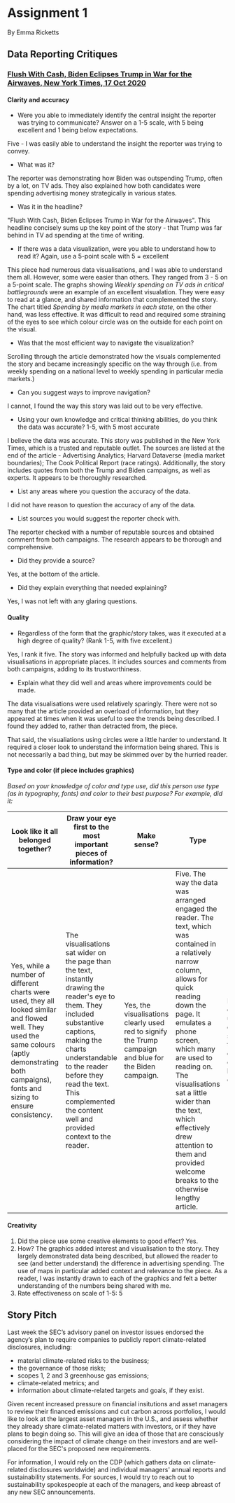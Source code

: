# Assignment 1
By Emma Ricketts

## Data Reporting Critiques
### [Flush With Cash, Biden Eclipses Trump in War for the Airwaves, New York Times, 17 Oct 2020](https://www.nytimes.com/interactive/2020/10/17/us/politics/trump-biden-campaign-ad-spending.html)

#### Clarity and accuracy
* Were you able to immediately identify the central insight the reporter was trying to communicate? Answer on a 1-5 scale, with 5 being excellent and 1 being below expectations.

Five - I was easily able to understand the insight the reporter was trying to convey.

* What was it?

The reporter was demonstrating how Biden was outspending Trump, often by a lot, on TV ads. They also explained how both candidates were spending advertising money strategically in various states.

* Was it in the headline?

"Flush With Cash, Biden Eclipses Trump in War for the Airwaves". This headline concisely sums up the key point of the story - that Trump was far behind in TV ad spending at the time of writing.

* If there was a data visualization, were you able to understand how to read it? Again, use a 5-point scale with 5 = excellent

This piece had numerous data visualisations, and I was able to understand them all. However, some were easier than others. They ranged from 3 - 5 on a 5-point scale.
The graphs showing *Weekly spending on TV ads in critical battlegrounds* were an example of an excellent visualation. They were easy to read at a glance, and shared information that complemented the story. The chart titled *Spending by media markets in each state*, on the other hand, was less effective. It was difficult to read and required some straining of the eyes to see which colour circle was on the outside for each point on the visual.

* Was that the most efficient way to navigate the visualization?

Scrolling through the article demonstrated how the visuals complemented the story and became increasingly specific on the way through (i.e. from weekly spending on a national level to weekly spending in particular media markets.)

* Can you suggest ways to improve navigation?

I cannot, I found the way this story was laid out to be very effective.

* Using your own knowledge and critical thinking abilities, do you think the data was accurate? 1-5, with 5 most accurate

I believe the data was accurate. This story was published in the New York Times, which is a trusted and reputable outlet. The sources are listed at the end of the article - Advertising Analytics; Harvard Dataverse (media market boundaries); The Cook Political Report (race ratings). Additionally, the story includes quotes from both the Trump and Biden campaigns, as well as experts. It appears to be thoroughly researched.

* List any areas where you question the accuracy of the data.

I did not have reason to question the accuracy of any of the data.

* List sources you would suggest the reporter check with.

The reporter checked with a number of reputable sources and obtained comment from both campaigns. The research appears to be thorough and comprehensive. 

* Did they provide a source?

Yes, at the bottom of the article.

* Did they explain everything that needed explaining?

Yes, I was not left with any glaring questions.

#### Quality
* Regardless of the form that the graphic/story takes, was it executed at a high degree of quality? (Rank 1-5, with five excellent.)

Yes, I rank it five. The story was informed and helpfully backed up with data visualisations in appropriate places. It includes sources and comments from both campaigns, adding to its trustworthiness.

* Explain what they did well and areas where improvements could be made.

The data visualisations were used relatively sparingly. There were not so many that the article provided an overload of information, but they appeared at times when it was useful to see the trends being described. I found they added to, rather than detracted from, the piece.

That said, the visualiations using circles were a little harder to understand. It required a closer look to understand the information being shared. This is not necessarily a bad thing, but may be skimmed over by the hurried reader.

#### Type and color (if piece includes graphics)
*Based on your knowledge of color and type use, did this person use type (as in typography, fonts) and color to their best purpose?
For example, did it:*

|  Look like it all belonged together? | Draw your eye first to the most important pieces of information? | Make sense? | Type | Color | 
| ------------------------------------ | ---------------------------------------------------------------- | ----------- | ---- | ----- | 
| Yes, while a number of different charts were used, they all looked similar and flowed well. They used the same colours (aptly demonstrating both campaigns), fonts and sizing to ensure consistency. | The visualisations sat wider on the page than the text, instantly drawing the reader's eye to them. They included substantive captions, making the charts understandable to the reader before they read the text. This complemented the content well and provided context to the reader. | Yes, the visualisations clearly used red to signify the Trump campaign and blue for the Biden campaign. | Five. The way the data was arranged engaged the reader. The text, which was contained in a relatively narrow column, allows for quick reading down the page. It emulates a phone screen, which many are used to reading on. The visualisations sat a little wider than the text, which effectively drew attention to them and provided welcome breaks to the otherwise lengthy article. | Five. The colours used clearly signified the two different campaigns being discussed.


#### Creativity
1.  Did the piece use some creative elements to good effect? Yes.
2.  How? The graphics added interest and visualisation to the story. They largely demonstrated data being described, but allowed the reader to see (and better understand) the difference in advertising spending. The use of maps in particular added context and relevance to the piece. As a reader, I was instantly drawn to each of the graphics and felt a better understanding of the numbers being shared with me.
3.  Rate effectiveness on scale of 1-5: 5


## Story Pitch

Last week the SEC’s advisory panel on investor issues endorsed the agency’s plan to require companies to publicly report climate-related disclosures, including:
* material climate-related risks to the business;
* the governance of those risks;
* scopes 1, 2 and 3 greenhouse gas emissions;
* climate-related metrics; and
* information about climate-related targets and goals, if they exist.

Given recent increased pressure on financial insitutions and asset managers to review their financed emissions and cut carbon across portfolios, I would like to look at the largest asset managers in the U.S., and assess whether they already share climate-related matters with investors, or if they have plans to begin doing so. This will give an idea of those that are consciously considering the impact of climate change on their investors and are well-placed for the SEC's proposed new requirements.

For information, I would rely on the CDP (which gathers data on climate-related disclosures worldwide) and individual managers' annual reports and sustainability statements. For sources, I would try to reach out to sustainability spokespeople at each of the managers, and keep abreast of any new SEC announcements.
